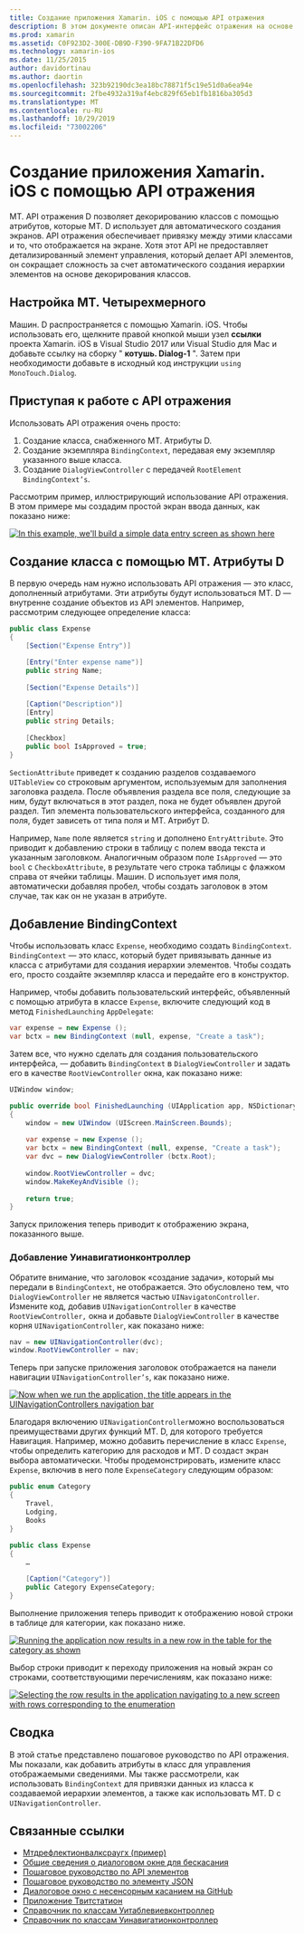 ```yaml
---
title: Создание приложения Xamarin. iOS с помощью API отражения
description: В этом документе описан API-интерфейс отражения на основе атрибутов, который создает пользовательский интерфейс на основе классов, оформленных атрибутами.
ms.prod: xamarin
ms.assetid: C0F923D2-300E-DB9D-F390-9FA71B22DFD6
ms.technology: xamarin-ios
ms.date: 11/25/2015
author: davidortinau
ms.author: daortin
ms.openlocfilehash: 323b92190dc3ea18bc78871f5c19e51d0a6ea94e
ms.sourcegitcommit: 2fbe4932a319af4ebc829f65eb1fb1816ba305d3
ms.translationtype: MT
ms.contentlocale: ru-RU
ms.lasthandoff: 10/29/2019
ms.locfileid: "73002206"
---
```

# <a name="creating-a-xamarinios-application-using-the-reflection-api"></a>Создание приложения Xamarin. iOS с помощью API отражения

MT. API отражения D позволяет декорированию классов с помощью атрибутов, которые MT. D использует для автоматического создания экранов. API отражения обеспечивает привязку между этими классами и то, что отображается на экране. Хотя этот API не предоставляет детализированный элемент управления, который делает API элементов, он сокращает сложность за счет автоматического создания иерархии элементов на основе декорирования классов.

## <a name="setting-up-mtd"></a>Настройка MT. Четырехмерного

Машин. D распространяется с помощью Xamarin. iOS. Чтобы использовать его, щелкните правой кнопкой мыши узел **ссылки** проекта Xamarin. iOS в Visual Studio 2017 или Visual Studio для Mac и добавьте ссылку на сборку " **котушь. Dialog-1** ". Затем при необходимости добавьте в исходный код инструкции `using MonoTouch.Dialog`.

## <a name="getting-started-with-the-reflection-api"></a>Приступая к работе с API отражения

Использовать API отражения очень просто:

1. Создание класса, снабженного MT. Атрибуты D.
1. Создание экземпляра `BindingContext`, передавая ему экземпляр указанного выше класса. 
1. Создание `DialogViewController` с передачей `RootElement` `BindingContext’s`. 

Рассмотрим пример, иллюстрирующий использование API отражения. В этом примере мы создадим простой экран ввода данных, как показано ниже:

 [![](reflection-api-walkthrough-images/01-expense-entry.png "In this example, we'll build a simple data entry screen as shown here")](reflection-api-walkthrough-images/01-expense-entry.png#lightbox)

## <a name="creating-a-class-with-mtd-attributes"></a>Создание класса с помощью MT. Атрибуты D

В первую очередь нам нужно использовать API отражения — это класс, дополненный атрибутами. Эти атрибуты будут использоваться MT. D — внутренне создание объектов из API элементов. Например, рассмотрим следующее определение класса:

```csharp
public class Expense
{
    [Section("Expense Entry")]

    [Entry("Enter expense name")]
    public string Name;
        
    [Section("Expense Details")]
  
    [Caption("Description")]
    [Entry]
    public string Details;
        
    [Checkbox]
    public bool IsApproved = true;
}
```

`SectionAttribute` приведет к созданию разделов создаваемого `UITableView` со строковым аргументом, используемым для заполнения заголовка раздела. После объявления раздела все поля, следующие за ним, будут включаться в этот раздел, пока не будет объявлен другой раздел.
Тип элемента пользовательского интерфейса, созданного для поля, будет зависеть от типа поля и MT. Атрибут D.

Например, `Name` поле является `string` и дополнено `EntryAttribute`. Это приводит к добавлению строки в таблицу с полем ввода текста и указанным заголовком. Аналогичным образом поле `IsApproved` — это `bool` с `CheckboxAttribute`, в результате чего строка таблицы с флажком справа от ячейки таблицы. Машин. D использует имя поля, автоматически добавляя пробел, чтобы создать заголовок в этом случае, так как он не указан в атрибуте.

## <a name="adding-the-bindingcontext"></a>Добавление BindingContext

Чтобы использовать класс `Expense`, необходимо создать `BindingContext`. `BindingContext` — это класс, который будет привязывать данные из класса с атрибутами для создания иерархии элементов. Чтобы создать его, просто создайте экземпляр класса и передайте его в конструктор.

Например, чтобы добавить пользовательский интерфейс, объявленный с помощью атрибута в классе `Expense`, включите следующий код в метод `FinishedLaunching` `AppDelegate`:

```csharp
var expense = new Expense ();
var bctx = new BindingContext (null, expense, "Create a task");
```

Затем все, что нужно сделать для создания пользовательского интерфейса, — добавить `BindingContext` в `DialogViewController` и задать его в качестве `RootViewController` окна, как показано ниже:

```csharp
UIWindow window;

public override bool FinishedLaunching (UIApplication app, NSDictionary options)
{   
    window = new UIWindow (UIScreen.MainScreen.Bounds);
            
    var expense = new Expense ();
    var bctx = new BindingContext (null, expense, "Create a task");
    var dvc = new DialogViewController (bctx.Root);
            
    window.RootViewController = dvc;
    window.MakeKeyAndVisible ();
            
    return true;
}
```

Запуск приложения теперь приводит к отображению экрана, показанного выше.

### <a name="adding-a-uinavigationcontroller"></a>Добавление Уинавигатионконтроллер

Обратите внимание, что заголовок «создание задачи», который мы передали в `BindingContext`, не отображается. Это обусловлено тем, что `DialogViewController` не является частью `UINavigatonController`. Измените код, добавив `UINavigationController` в качестве `RootViewController,` окна и добавьте `DialogViewController` в качестве корня `UINavigationController`, как показано ниже:

```csharp
nav = new UINavigationController(dvc);
window.RootViewController = nav;
```

Теперь при запуске приложения заголовок отображается на панели навигации `UINavigationController’s`, как показано ниже.

 [![](reflection-api-walkthrough-images/02-create-task.png "Now when we run the application, the title appears in the UINavigationControllers navigation bar")](reflection-api-walkthrough-images/02-create-task.png#lightbox)

Благодаря включению `UINavigationController`можно воспользоваться преимуществами других функций MT. D, для которого требуется Навигация. Например, можно добавить перечисление в класс `Expense`, чтобы определить категорию для расходов и MT. D создаст экран выбора автоматически. Чтобы продемонстрировать, измените класс `Expense`, включив в него поле `ExpenseCategory` следующим образом:

```csharp
public enum Category
{
    Travel,
    Lodging,
    Books
}
        
public class Expense
{
    …

    [Caption("Category")]
    public Category ExpenseCategory;
}
```

Выполнение приложения теперь приводит к отображению новой строки в таблице для категории, как показано ниже.

 [![](reflection-api-walkthrough-images/03-set-details.png "Running the application now results in a new row in the table for the category as shown")](reflection-api-walkthrough-images/03-set-details.png#lightbox)

Выбор строки приводит к переходу приложения на новый экран со строками, соответствующими перечислениям, как показано ниже:

 [![](reflection-api-walkthrough-images/04-set-category.png "Selecting the row results in the application navigating to a new screen with rows corresponding to the enumeration")](reflection-api-walkthrough-images/04-set-category.png#lightbox)

 <a name="Summary" />

## <a name="summary"></a>Сводка

В этой статье представлено пошаговое руководство по API отражения. Мы показали, как добавить атрибуты в класс для управления отображаемыми сведениями. Мы также рассмотрели, как использовать `BindingContext` для привязки данных из класса к создаваемой иерархии элементов, а также как использовать MT. D с `UINavigationController`.

## <a name="related-links"></a>Связанные ссылки

- [Мтдрефлектионвалксраугх (пример)](https://docs.microsoft.com/samples/xamarin/ios-samples/mtdreflectionwalkthrough)
- [Общие сведения о диалоговом окне для бескасания](~/ios/user-interface/monotouch.dialog/index.md)
- [Пошаговое руководство по API элементов](~/ios/user-interface/monotouch.dialog/elements-api-walkthrough.md)
- [Пошаговое руководство по элементу JSON](~/ios/user-interface/monotouch.dialog/monotouch.dialog-json-markup.md)
- [Диалоговое окно с несенсорным касанием на GitHub](https://github.com/migueldeicaza/MonoTouch.Dialog)
- [Приложение Твитстатион](https://github.com/migueldeicaza/TweetStation)
- [Справочник по классам Уитаблевиевконтроллер](https://developer.apple.com/library/ios/#DOCUMENTATION/UIKit/Reference/UITableViewController_Class/Reference/Reference.html)
- [Справочник по классам Уинавигатионконтроллер](https://developer.apple.com/library/ios/#documentation/UIKit/Reference/UINavigationController_Class/Reference/Reference.html)
